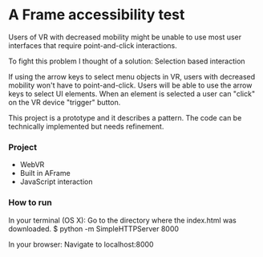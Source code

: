 # A Frame accessibility test

Users of VR with decreased mobility might be unable to use most user interfaces that require point-and-click interactions.

To fight this problem I thought of a solution:
Selection based interaction

If using the arrow keys to select menu objects in VR, users with decreased mobility won't have to point-and-click.
Users will be able to use the arrow keys to select UI elements.
When an element is selected a user can "click" on the VR device "trigger" button.

This project is a prototype and it describes a pattern. The code can be technically implemented but needs refinement.

### Project
- WebVR
- Built in AFrame
- JavaScript interaction

### How to run

In your terminal (OS X):
Go to the directory where the index.html was downloaded.
$ python -m SimpleHTTPServer 8000

In your browser:
Navigate to localhost:8000
